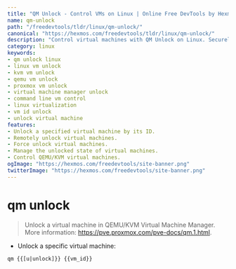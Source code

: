 ```yaml
---
title: "QM Unlock - Control VMs on Linux | Online Free DevTools by Hexmos"
name: qm-unlock
path: "/freedevtools/tldr/linux/qm-unlock/"
canonical: "https://hexmos.com/freedevtools/tldr/linux/qm-unlock/"
description: "Control virtual machines with QM Unlock on Linux. Securely unlock VMs managed by QEMU/KVM. Free online tool, no registration required."
category: linux
keywords:
- qm unlock linux
- linux vm unlock
- kvm vm unlock
- qemu vm unlock
- proxmox vm unlock
- virtual machine manager unlock
- command line vm control
- linux virtualization
- vm id unlock
- unlock virtual machine
features:
- Unlock a specified virtual machine by its ID.
- Remotely unlock virtual machines.
- Force unlock virtual machines.
- Manage the unlocked state of virtual machines.
- Control QEMU/KVM virtual machines.
ogImage: "https://hexmos.com/freedevtools/site-banner.png"
twitterImage: "https://hexmos.com/freedevtools/site-banner.png"
---
```


# qm unlock

> Unlock a virtual machine in QEMU/KVM Virtual Machine Manager.
> More information: <https://pve.proxmox.com/pve-docs/qm.1.html>.

- Unlock a specific virtual machine:

`qm {{[u|unlock]}} {{vm_id}}`
